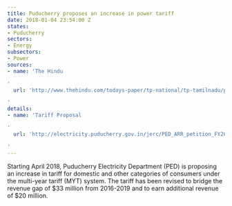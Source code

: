 ```yaml
---
title: Puducherry proposes an increase in power tariff
date: 2018-01-04 23:54:00 Z
states:
- Puducherry
sectors:
- Energy
subsectors:
- Power
sources:
- name: 'The Hindu

'
  url: 'http://www.thehindu.com/todays-paper/tp-national/tp-tamilnadu/power-tariff-hike-from-april/article22284350.ece

'
details:
- name: 'Tariff Proposal

'
  url: 'http://electricity.puducherry.gov.in/jerc/PED_ARR_petition_FY2018-19.pdf

'
---
```


Starting April 2018, Puducherry Electricity Department (PED) is proposing an increase in tariff for domestic and other categories of consumers under the multi-year tariff (MYT) system. The tariff has been revised to bridge the revenue gap of $33 million from 2016-2019 and to earn additional revenue of $20 million. 
